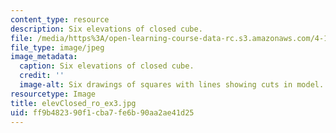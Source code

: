 ```yaml
---
content_type: resource
description: Six elevations of closed cube.
file: /media/https%3A/open-learning-course-data-rc.s3.amazonaws.com/4-111-introduction-to-architecture-environmental-design-spring-2014/ff9b482390f1cba7fe6b90aa2ae41d25_elevClosed_ro_ex3.jpg
file_type: image/jpeg
image_metadata:
  caption: Six elevations of closed cube.
  credit: ''
  image-alt: Six drawings of squares with lines showing cuts in model.
resourcetype: Image
title: elevClosed_ro_ex3.jpg
uid: ff9b4823-90f1-cba7-fe6b-90aa2ae41d25
---
```

